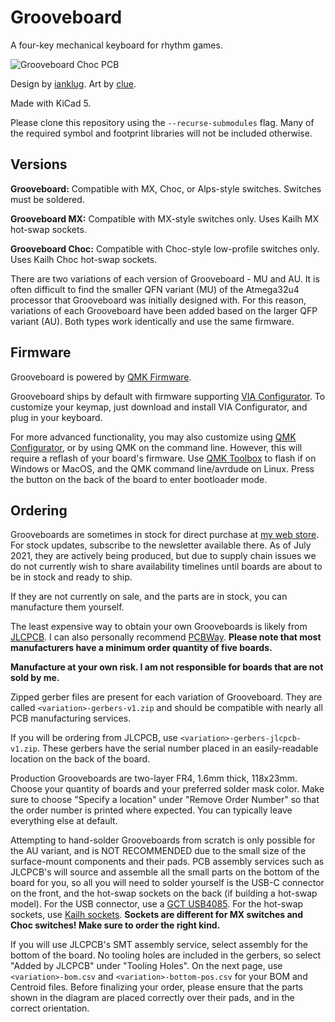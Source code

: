 # Grooveboard
A four-key mechanical keyboard for rhythm games.

![Grooveboard Choc PCB](https://i.imgur.com/wbMkbHX.jpg)

Design by [ianklug](https://ianklug.com). Art by [clue](https://clue.graphics).

Made with KiCad 5.

Please clone this repository using the `--recurse-submodules` flag. Many of the required symbol and footprint libraries will not be included otherwise.

## Versions

**Grooveboard:** Compatible with MX, Choc, or Alps-style switches. Switches must be soldered.

**Grooveboard MX:** Compatible with MX-style switches only. Uses Kailh MX hot-swap sockets.

**Grooveboard Choc:** Compatible with Choc-style low-profile switches only. Uses Kailh Choc hot-swap sockets.

There are two variations of each version of Grooveboard - MU and AU. It is often difficult to find the smaller QFN variant (MU) of the Atmega32u4 processor that Grooveboard was initially designed with. For this reason, variations of each Grooveboard have been added based on the larger QFP variant (AU). Both types work identically and use the same firmware.

## Firmware

Grooveboard is powered by [QMK Firmware](https://qmk.fm).

Grooveboard ships by default with firmware supporting [VIA Configurator](https://caniusevia.com). To customize your keymap, just download and install VIA Configurator, and plug in your keyboard.

For more advanced functionality, you may also customize using [QMK Configurator](https://config.qmk.fm), or by using QMK on the command line. However, this will require a reflash of your board's firmware. Use [QMK Toolbox](https://github.com/qmk/qmk_toolbox) to flash if on Windows or MacOS, and the QMK command line/avrdude on Linux. Press the button on the back of the board to enter bootloader mode.

## Ordering

Grooveboards are sometimes in stock for direct purchase at [my web store](https://shop.ianklug.com/products/grooveboard). For stock updates, subscribe to the newsletter available there. As of July 2021, they are actively being produced, but due to supply chain issues we do not currently wish to share availability timelines until boards are about to be in stock and ready to ship.

If they are not currently on sale, and the parts are in stock, you can manufacture them yourself.

The least expensive way to obtain your own Grooveboards is likely from [JLCPCB](https://jlcpcb.com). I can also personally recommend [PCBWay](https://pcbway.com/). **Please note that most manufacturers have a minimum order quantity of five boards.**

**Manufacture at your own risk. I am not responsible for boards that are not sold by me.**

Zipped gerber files are present for each variation of Grooveboard. They are called `<variation>-gerbers-v1.zip` and should be compatible with nearly all PCB manufacturing services.

If you will be ordering from JLCPCB, use `<variation>-gerbers-jlcpcb-v1.zip`. These gerbers have the serial number placed in an easily-readable location on the back of the board.

Production Grooveboards are two-layer FR4, 1.6mm thick, 118x23mm. Choose your quantity of boards and your preferred solder mask color. Make sure to choose "Specify a location" under "Remove Order Number" so that the order number is printed where expected. You can typically leave everything else at default.

Attempting to hand-solder Grooveboards from scratch is only possible for the AU variant, and is NOT RECOMMENDED due to the small size of the surface-mount components and their pads. PCB assembly services such as JLCPCB's will source and assemble all the small parts on the bottom of the board for you, so all you will need to solder yourself is the USB-C connector on the front, and the hot-swap sockets on the back (if building a hot-swap model). For the USB connector, use a [GCT USB4085](https://gct.co/connector/usb4085). For the hot-swap sockets, use [Kailh sockets](https://www.kailhswitch.com/mechanical-keyboard-switches/box-switches/mechanical-keyboard-switches-kailh-pcb-socket.html). **Sockets are different for MX switches and Choc switches! Make sure to order the right kind.**

If you will use JLCPCB's SMT assembly service, select assembly for the bottom of the board. No tooling holes are included in the gerbers, so select "Added by JLCPCB" under "Tooling Holes". On the next page, use `<variation>-bom.csv` and `<variation>-bottom-pos.csv` for your BOM and Centroid files. Before finalizing your order, please ensure that the parts shown in the diagram are placed correctly over their pads, and in the correct orientation.
